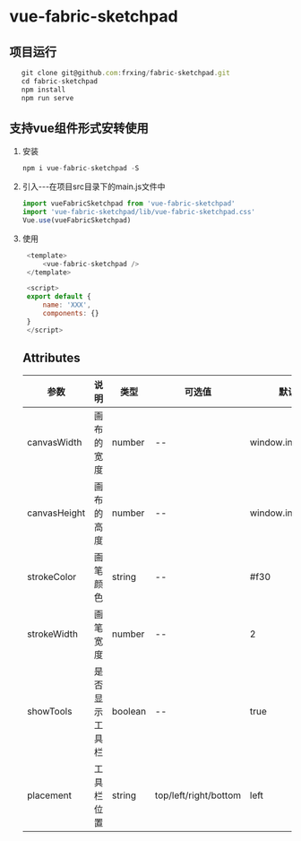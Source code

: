 # vue-fabric-sketchpad

## 项目运行

```javascript
   git clone git@github.com:frxing/fabric-sketchpad.git
   cd fabric-sketchpad
   npm install 
   npm run serve
```

## 支持vue组件形式安转使用

1. 安装
   
   ```javascript
   npm i vue-fabric-sketchpad -S
   ```

2. 引入---在项目src目录下的main.js文件中
   
   ```javascript
   import vueFabricSketchpad from 'vue-fabric-sketchpad'
   import 'vue-fabric-sketchpad/lib/vue-fabric-sketchpad.css'
   Vue.use(vueFabricSketchpad)
   ```

3. 使用
   
   ```javascript
    <template>
        <vue-fabric-sketchpad />
    </template>
   
    <script>
    export default {
        name: 'XXX',
        components: {}
    }
    </script>
   ```
   
   ## Attributes
   
   | 参数            | 说明      | 类型      | 可选值                   | 默认值                |
   | ------------- | ------- | ------- | --------------------- | ------------------ |
   | canvasWidth   | 画布的宽度   | number  | --                    | window.innerWidth  |
   | canvasHeight  | 画布的高度   | number  | --                    | window.innerHeight |
   | strokeColor   | 画笔颜色    | string  | --                    | #f30               |
   | strokeWidth   | 画笔宽度    | number  | --                    | 2                  |
   | showTools     | 是否显示工具栏 | boolean | --                    | true               |
   | placement     | 工具栏位置   | string  | top/left/right/bottom | left               |
